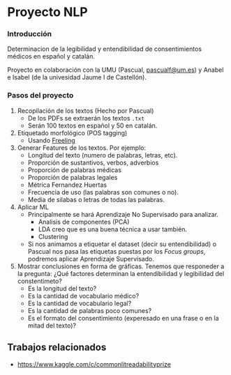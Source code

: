 # Proyecto NLP


### Introducción

Determinacion de la legibilidad y entendibilidad de consentimientos médicos en español y catalán.

Proyecto en colaboración con la UMU (Pascual, pascualf@um.es) y Anabel e Isabel (de la univesidad Jaume I de Castellón).


### Pasos del proyecto

1. Recopilación de los textos (Hecho por Pascual)
   - De los PDFs se extraerán los textos `.txt`
   - Serán 100 textos en español y 50 en catalán.
2. Etiquetado morfológico (POS tagging)
   - Usando [Freeling](http://nlp.lsi.upc.edu/freeling/node/1) 
3. Generar Features de los textos. Por ejemplo:
   - Longitud del texto (numero de palabras, letras, etc).
   - Proporción de sustantivos, verbos, adverbios
   - Proporción de palabras médicas
   - Proporción de palabras legales
   - Métrica Fernandez Huertas
   - Frecuencia de uso (las palabras son comunes o no).
   - Media de silabas o letras de todas las palabras.
4. Aplicar ML
   - Principalmente se hará Aprendizaje No Supervisado para analizar.
     - Analisis de componentes (PCA)
     - LDA creo que es una buena técnica a usar también.
     - Clustering
   - Si nos animamos a etiquetar el dataset (decir su entendibilidad) o Pascual nos pasa las etiquetas puestas por los *Focus groups*, podremos aplicar Aprendizaje Supervisado.
5. Mostrar conclusiones en forma de gráficas. Tenemos que responeder a la pregunta: ¿Qué factores determinan la entendibilidad y legibilidad del constentimeto?
   - Es la longitud del texto?
   - Es la cantidad de vocabulario médico?
   - Es la cantidad de vocabulario legal?
   - Es la cantidad de palabras poco comunes?
   - Es el formato del consentimiento (experesado en una frase o en la mitad del texto)?


## Trabajos relacionados

- https://www.kaggle.com/c/commonlitreadabilityprize






